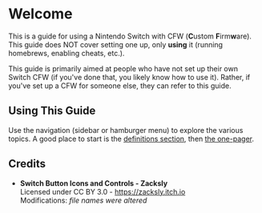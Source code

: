 # Welcome

This is a guide for using a Nintendo Switch with CFW (**C**ustom **F**irm**w**are). This guide does NOT cover setting one up, only **using** it (running homebrews, enabling cheats, etc.).

This guide is primarily aimed at people who have not set up their own Switch CFW (if you've done that, you likely know how to use it). Rather, if you've set up a CFW for someone else, they can refer to this guide.

## Using This Guide

Use the navigation (sidebar or hamburger menu) to explore the various topics. A good place to start is the [definitions section](guide/definitions.md), then [the one-pager](guide/one-pager.md).

## Credits

- **Switch Button Icons and Controls - Zacksly**<br>
  Licensed under CC BY 3.0 - https://zacksly.itch.io <br>
  Modifications: *file names were altered*
